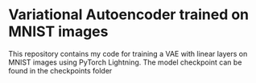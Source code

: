 # Variational Autoencoder trained on MNIST images

This repository contains my code for training a VAE with linear layers on MNIST images using PyTorch Lightning. The model checkpoint can be found in the checkpoints folder

